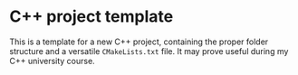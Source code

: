 # C++ project template
This is a template for a new C++ project, containing the proper folder structure and a versatile `CMakeLists.txt` file. It may prove useful during my C++ university course.